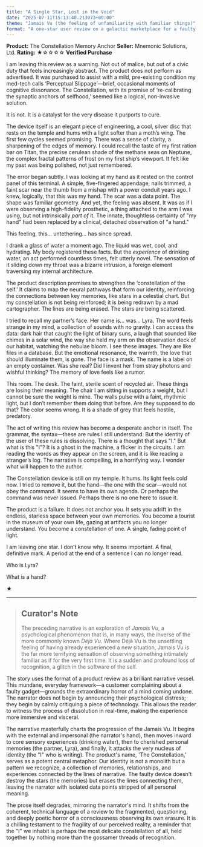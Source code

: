 ```yaml
---
title: "A Single Star, Lost in the Void"
date: "2025-07-11T15:13:40.213073+00:00"
theme: "Jamais Vu (the feeling of unfamiliarity with familiar things)"
format: "A one-star user review on a galactic marketplace for a faulty memory-anchoring device called 'The Constellation.'"
---
```




**Product:** The Constellation Memory Anchor
**Seller:** Mnemonic Solutions, Ltd.
**Rating:** ★☆☆☆☆
**Verified Purchase**

I am leaving this review as a warning. Not out of malice, but out of a civic duty that feels increasingly abstract. The product does not perform as advertised. It was purchased to assist with a mild, pre-existing condition my med-tech calls ‘Perceptual Slippage’—brief, occasional moments of cognitive dissonance. The Constellation, with its promise of ‘re-calibrating the synaptic anchors of selfhood,’ seemed like a logical, non-invasive solution.

It is not. It is a catalyst for the very disease it purports to cure.

The device itself is an elegant piece of engineering, a cool, silver disc that rests on the temple and hums with a light softer than a moth’s wing. The first few cycles seemed promising. There was a sense of clarity, a sharpening of the edges of memory. I could recall the taste of my first ration bar on Titan, the precise cerulean shade of the methane seas on Neptune, the complex fractal patterns of frost on my first ship’s viewport. It felt like my past was being polished, not just remembered.

The error began subtly. I was looking at my hand as it rested on the control panel of this terminal. A simple, five-fingered appendage, nails trimmed, a faint scar near the thumb from a mishap with a power conduit years ago. I knew, logically, that this was my hand. The scar was a data point. The shape was familiar geometry. And yet, the feeling was absent. It was as if I were observing a high-fidelity prosthetic, a thing attached to the arm I was using, but not intrinsically *part of* it. The innate, thoughtless certainty of "my hand" had been replaced by a clinical, detached observation of "a hand."

This feeling, this… untethering… has since spread.

I drank a glass of water a moment ago. The liquid was wet, cool, and hydrating. My body registered these facts. But the *experience* of drinking water, an act performed countless times, felt utterly novel. The sensation of it sliding down my throat was a bizarre intrusion, a foreign element traversing my internal architecture.

The product description promises to strengthen the ‘constellation of the self.’ It claims to map the neural pathways that form our identity, reinforcing the connections between key memories, like stars in a celestial chart. But my constellation is not being reinforced; it is being redrawn by a mad cartographer. The lines are being erased. The stars are being scattered.

I tried to recall my partner’s face. Her name is… was… Lyra. The word feels strange in my mind, a collection of sounds with no gravity. I can access the data: dark hair that caught the light of binary suns, a laugh that sounded like chimes in a solar wind, the way she held my arm on the observation deck of our habitat, watching the nebulae bloom. I see these images. They are like files in a database. But the emotional resonance, the warmth, the love that should illuminate them, is gone. The face is a mask. The name is a label on an empty container. Was she real? Did I invent her from stray photons and wishful thinking? The memory of love feels like a rumor.

This room. The desk. The faint, sterile scent of recycled air. These things are losing their meaning. The chair I am sitting in supports a weight, but I cannot be sure the weight is mine. The walls pulse with a faint, rhythmic light, but I don’t remember them doing that before. Are they supposed to do that? The color seems wrong. It is a shade of grey that feels hostile, predatory.

The act of writing this review has become a desperate anchor in itself. The grammar, the syntax—these are rules I still understand. But the identity of the user of these rules is dissolving. There is a thought that says "I." But what is this "I"? It is a ghost in the machine, a flicker in the circuits. I am reading the words as they appear on the screen, and it is like reading a stranger’s log. The narrative is compelling, in a horrifying way. I wonder what will happen to the author.

The Constellation device is still on my temple. It hums. Its light feels cold now. I tried to remove it, but the hand—the one with the scar—would not obey the command. It seems to have its own agenda. Or perhaps the command was never issued. Perhaps there is no one here to issue it.

The product is a failure. It does not anchor you. It sets you adrift in the endless, starless space between your own memories. You become a tourist in the museum of your own life, gazing at artifacts you no longer understand. You become a constellation of one. A single, fading point of light.

I am leaving one star. I don’t know why. It seems important. A final, definitive mark. A period at the end of a sentence I can no longer read.

Who is Lyra?

What is a hand?

★

---

> ## Curator's Note
>
> The preceding narrative is an exploration of *Jamais Vu*, a psychological phenomenon that is, in many ways, the inverse of the more commonly known *Déjà Vu*. Where Déjà Vu is the unsettling feeling of having already experienced a new situation, Jamais Vu is the far more terrifying sensation of observing something intimately familiar as if for the very first time. It is a sudden and profound loss of recognition, a glitch in the software of the self.

The story uses the format of a product review as a brilliant narrative vessel. This mundane, everyday framework—a customer complaining about a faulty gadget—grounds the extraordinary horror of a mind coming undone. The narrator does not begin by announcing their psychological distress; they begin by calmly critiquing a piece of technology. This allows the reader to witness the process of dissolution in real-time, making the experience more immersive and visceral.

The narrative masterfully charts the progression of the Jamais Vu. It begins with the external and impersonal (the narrator's hand), then moves inward to core sensory experiences (drinking water), then to cherished personal memories (the partner, Lyra), and finally, it attacks the very nucleus of identity (the "I" who is writing). The product's name, 'The Constellation,' serves as a potent central metaphor. Our identity is not a monolith but a pattern we recognize, a collection of memories, relationships, and experiences connected by the lines of narrative. The faulty device doesn't destroy the stars (the memories) but erases the lines connecting them, leaving the narrator with isolated data points stripped of all personal meaning.

The prose itself degrades, mirroring the narrator's mind. It shifts from the coherent, technical language of a review to the fragmented, questioning, and deeply poetic horror of a consciousness observing its own erasure. It is a chilling testament to the fragility of our perceived reality, a reminder that the "I" we inhabit is perhaps the most delicate constellation of all, held together by nothing more than the gossamer threads of recognition.
